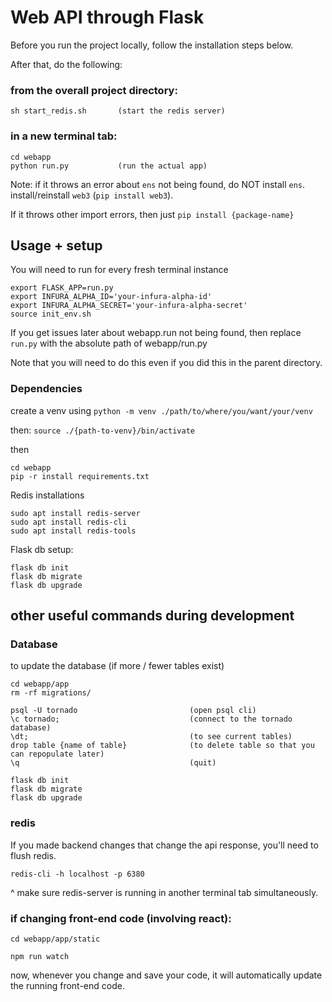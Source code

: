 # Web API through Flask

Before you run the project locally, follow the installation steps below. 

After that, do the following:

### from the overall project directory: 
```
sh start_redis.sh       (start the redis server)
```

### in a new terminal tab:
```
cd webapp
python run.py           (run the actual app) 
```

Note: if it throws an error about `ens` not being found, do NOT install `ens`. install/reinstall `web3` (`pip install web3`).

If it throws other import errors, then just `pip install {package-name}`

## Usage + setup 

You will need to run for every fresh terminal instance

```
export FLASK_APP=run.py
export INFURA_ALPHA_ID='your-infura-alpha-id'
export INFURA_ALPHA_SECRET='your-infura-alpha-secret'
source init_env.sh
```
If you get issues later about webapp.run not being found, then replace `run.py` with the absolute path of webapp/run.py

Note that you will need to do this even if you did this in the parent directory.

###  Dependencies

create a venv using `python -m venv ./path/to/where/you/want/your/venv`

then: `source ./{path-to-venv}/bin/activate`

then 
```
cd webapp 
pip -r install requirements.txt
```


Redis installations

```
sudo apt install redis-server
sudo apt install redis-cli
sudo apt install redis-tools
```

Flask db setup:

```
flask db init
flask db migrate
flask db upgrade
```

## other useful commands during development 

### Database 
to update the database (if more / fewer tables exist)

```
cd webapp/app
rm -rf migrations/  

psql -U tornado                         (open psql cli)
\c tornado;                             (connect to the tornado database)
\dt;                                    (to see current tables) 
drop table {name of table}              (to delete table so that you can repopulate later)
\q                                      (quit)

flask db init
flask db migrate
flask db upgrade
```

### redis 
If you made backend changes that change the api response, you'll need to flush redis. 

`redis-cli -h localhost -p 6380`

^ make sure redis-server is running in another terminal tab simultaneously. 

### if changing front-end code (involving react):

`cd webapp/app/static`

`npm run watch`

now, whenever you change and save your code, it will automatically update the running front-end code. 

